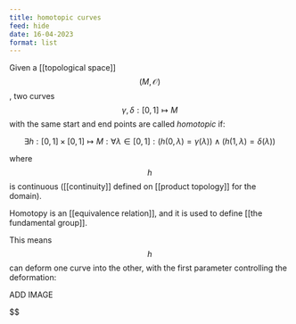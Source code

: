 ```yaml
---
title: homotopic curves
feed: hide
date: 16-04-2023
format: list
---
```



Given a [[topological space]] $$(M, \mathcal O)$$, two curves $$\gamma, \delta: [0, 1]\mapsto M$$ with the same start and end points are called *homotopic* if:

$$
\exists h: [0,1]\times[0,1]\mapsto M: \forall\lambda\in[0,1]: (h(0,\lambda)=\gamma(\lambda))\land(h(1,\lambda)=\delta(\lambda))
$$


where $$h$$ is continuous ([[continuity]] defined on [[product topology]] for the domain).

Homotopy is an [[equivalence relation]], and it is used to define [[the fundamental group]].

This means $$h$$ can deform one curve into the other, with the first parameter controlling the deformation:

ADD IMAGE

$$